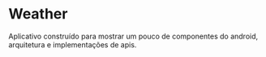 # Weather
Aplicativo construído para mostrar um pouco de componentes do android, arquitetura e implementações de apis.
